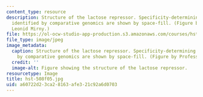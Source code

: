 ```yaml
---
content_type: resource
description: Structure of the lactose repressor. Specificity-determining residues
  identified by comparative genomics are shown by space-fill. (Figure by Professor
  Leonid Mirny.)
file: https://ol-ocw-studio-app-production.s3.amazonaws.com/courses/hst-508-quantitative-genomics-fall-2005/a60722d23ca28163afe321c92a6d0703_hst-508f05.jpg
file_type: image/jpeg
image_metadata:
  caption: Structure of the lactose repressor. Specificity-determining residues identified
    by comparative genomics are shown by space-fill. (Figure by Professor Leonid Mirny.)
  credit: ''
  image-alt: Figure showing the structure of the lactose repressor.
resourcetype: Image
title: hst-508f05.jpg
uid: a60722d2-3ca2-8163-afe3-21c92a6d0703
---
```

